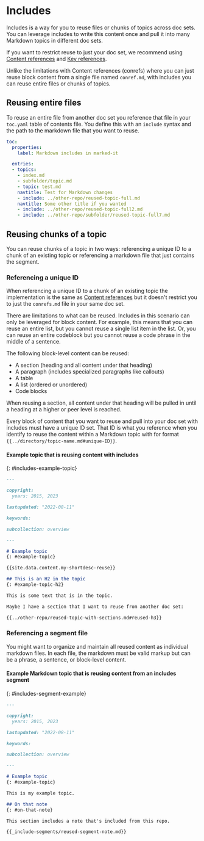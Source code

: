 # Includes

Includes is a way for you to reuse files or chunks of topics across doc sets. You can leverage includes to write this content once and pull it into many Markdown topics in different doc sets. 

If you want to restrict reuse to just your doc set, we recommend using [Content references](conrefs) and [Key references](keyrefs).

Unlike the limitations with Content references (conrefs) where you can just reuse block content from a single file named `conref.md`, with includes you can reuse entire files or chunks of topics.

## Reusing entire files

To reuse an entire file from another doc set you reference that file in your `toc.yaml` table of contents file. You define this with an `include` syntax and the path to the markdown file that you want to reuse.

```yaml
toc:
  properties:
    label: Markdown includes in marked-it

  entries:
  - topics:
    - index.md
    - subfolder/topic.md
    - topic: test.md
    navtitle: Test for Markdown changes
    - include: ../other-repo/reused-topic-full.md
    navtitle: Some other title if you wanted
    - include: ../other-repo/reused-topic-full2.md
    - include: ../other-repo/subfolder/reused-topic-full7.md
```

## Reusing chunks of a topic

You can reuse chunks of a topic in two ways: referencing a unique ID to a chunk of an existing topic or referencing a markdown file that just contains the segment.

### Referencing a unique ID

When referencing a unique ID to a chunk of an existing topic the implementation is the same as [Content references](conrefs) but it doesn't restrict you to just the `conrefs.md` file in your same doc set. 

There are limitations to what can be reused. Includes in this scenario can only be leveraged for block content. For example, this means that you can reuse an entire list, but you cannot reuse a single list item in the list. Or, you can reuse an entire codeblock but you cannot reuse a code phrase in the middle of a sentence.

The following block-level content can be reused:
* A section (heading and all content under that heading)
* A paragraph (includes specialized paragraphs like callouts)
* A table
* A list (ordered or unordered)
* Code blocks

When reusing a section, all content under that heading will be pulled in until a heading at a higher or peer level is reached.

Every block of content that you want to reuse and pull into your doc set with includes must have a unique ID set. That ID is what you reference when you identify to reuse the content within a Markdown topic with for format `{{../directory/topic-name.md#unique-ID}}`.

#### Example topic that is reusing content with includes
{: #includes-example-topic}

```markdown
---

copyright:
  years: 2015, 2023

lastupdated: "2022-08-11"

keywords: 

subcollection: overview

---

# Example topic
{: #example-topic}

{{site.data.content.my-shortdesc-reuse}}

## This is an H2 in the topic
{: #example-topic-h2}

This is some text that is in the topic.

Maybe I have a section that I want to reuse from another doc set:

{{../other-repo/reused-topic-with-sections.md#reused-h3}}
```

### Referencing a segment file

You might want to organize and maintain all reused content as individual markdown files. In each file, the markdown must be valid markup but can be a phrase, a sentence, or block-level content.

#### Example Markdown topic that is reusing content from an includes segment 
{: #includes-segment-example}

```markdown
---

copyright:
  years: 2015, 2023

lastupdated: "2022-08-11"

keywords: 

subcollection: overview

---

# Example topic
{: #example-topic}

This is my example topic.

## On that note
{: #on-that-note}

This section includes a note that's included from this repo.

{{_include-segments/reused-segment-note.md}}
```
